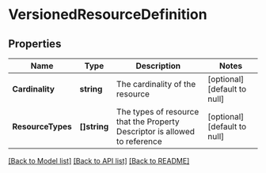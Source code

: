 # VersionedResourceDefinition

## Properties
Name | Type | Description | Notes
------------ | ------------- | ------------- | -------------
**Cardinality** | **string** | The cardinality of the resource | [optional] [default to null]
**ResourceTypes** | **[]string** | The types of resource that the Property Descriptor is allowed to reference | [optional] [default to null]

[[Back to Model list]](../README.md#documentation-for-models) [[Back to API list]](../README.md#documentation-for-api-endpoints) [[Back to README]](../README.md)

